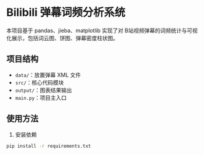 # Bilibili 弹幕词频分析系统

本项目基于 pandas、jieba、matplotlib 实现了对 B站视频弹幕的词频统计与可视化展示，包括词云图、饼图、弹幕密度柱状图。

## 项目结构
- `data/`：放置弹幕 XML 文件
- `src/`：核心代码模块
- `output/`：图表结果输出
- `main.py`：项目主入口

## 使用方法

1. 安装依赖
```bash
pip install -r requirements.txt